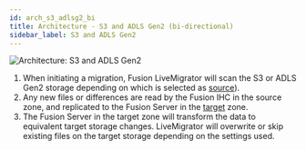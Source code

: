 ```yaml
---
id: arch_s3_adlsg2_bi
title: Architecture - S3 and ADLS Gen2 (bi-directional)
sidebar_label: S3 and ADLS Gen2
---
```


![Architecture: S3 and ADLS Gen2](/static/img/arch_s3_adlsg2_bi.jpg)

1. When initiating a migration, Fusion LiveMigrator will scan the S3 or ADLS Gen2 storage depending on which is selected as [source](../../glossary/s.md#source)).
1. Any new files or differences are read by the Fusion IHC in the source zone, and replicated to the Fusion Server in the [target](../../glossary/t.md#target) zone.
1. The Fusion Server in the target zone will transform the data to equivalent target storage changes. LiveMigrator will overwrite or skip existing files on the target storage depending on the settings used.
